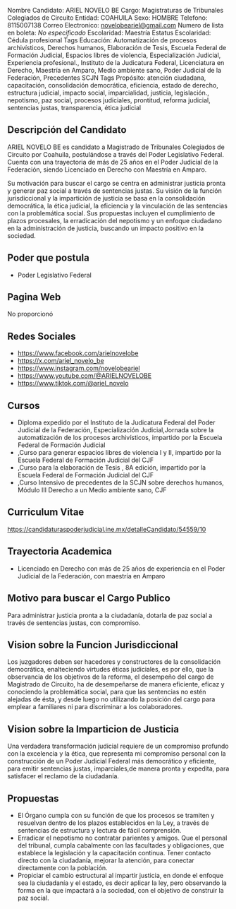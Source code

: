 Nombre Candidato: ARIEL NOVELO BE
Cargo: Magistraturas de Tribunales Colegiados de Circuito
Entidad: COAHUILA
Sexo: HOMBRE
Telefono: 8115007138
Correo Electronico: novelobeariel@gmail.com
Numero de lista en boleta: *No especificado*
Escolaridad: Maestría
Estatus Escolaridad: Cédula profesional
Tags Educación: Automatización de procesos archivísticos, Derechos humanos, Elaboración de Tesis, Escuela Federal de Formación Judicial, Espacios libres de violencia, Especialización Judicial, Experiencia profesional., Instituto de la Judicatura Federal, Licenciatura en Derecho, Maestría en Amparo, Medio ambiente sano, Poder Judicial de la Federación, Precedentes SCJN
Tags Propósito: atención ciudadana, capacitación, consolidación democrática, eficiencia, estado de derecho, estructura judicial, impacto social, imparcialidad, justicia, legislación., nepotismo, paz social, procesos judiciales, prontitud, reforma judicial, sentencias justas, transparencia, ética judicial


## Descripción del Candidato 

ARIEL NOVELO BE es candidato a Magistrado de Tribunales Colegiados de Circuito por Coahuila, postulándose a través del Poder Legislativo Federal. Cuenta con una trayectoria de más de 25 años en el Poder Judicial de la Federación, siendo Licenciado en Derecho con Maestría en Amparo. 

Su motivación para buscar el cargo se centra en administrar justicia pronta y generar paz social a través de sentencias justas. Su visión de la función jurisdiccional y la impartición de justicia se basa en la consolidación democrática, la ética judicial, la eficiencia y la vinculación de las sentencias con la problemática social. Sus propuestas incluyen el cumplimiento de plazos procesales, la erradicación del nepotismo y un enfoque ciudadano en la administración de justicia, buscando un impacto positivo en la sociedad.


## Poder que postula

- Poder Legislativo Federal


## Pagina Web

No proporcionó


## Redes Sociales

- https://www.facebook.com/arielnovelobe
- https://x.com/ariel_novelo_be
- https://www.instagram.com/novelobeariel
- https://www.youtube.com/@ARIELNOVELOBE
- https://www.tiktok.com/@ariel_novelo


## Cursos

- Diploma expedido por el Instituto de la Judicatura Federal del Poder Judicial de la Federación, Especialización Judicial,Jornada sobre la automatización de los procesos archivísticos, impartido por la Escuela Federal de Formación Judicial
- ,Curso para generar espacios libres de violencia I y II, impartido por la Escuela Federal de Formación Judicial del CJF
- ,Curso para la elaboración de Tesis , 8A edición, impartido por la Escuela Federal de Formación Judicial del CJF
- ,Curso Intensivo de precedentes de la SCJN sobre derechos humanos, Módulo III Derecho a un Medio ambiente sano, CJF


## Curriculum Vitae

https://candidaturaspoderjudicial.ine.mx/detalleCandidato/54559/10


## Trayectoria Academica

- Licenciado en Derecho con más de 25 años de experiencia en el Poder Judicial de la Federación, con maestría en Amparo


## Motivo para buscar el Cargo Publico

Para administrar justicia pronta a la ciudadanía, dotarla de paz social a través de sentencias justas, con compromiso.


## Vision sobre la Funcion Jurisdiccional

Los juzgadores deben ser hacedores y constructores de la consolidación democrática, enalteciendo virtudes éticas judiciales, es por ello, que la observancia de los objetivos de la reforma, el desempeño del cargo de Magistrado de Circuito, ha de desempeñarse de manera eficiente, eficaz y conociendo la problemática social, para que las sentencias no estén alejadas de ésta, y desde luego no utilizando la posición del cargo para emplear a familiares ni para discriminar a los colaboradores.


## Vision sobre la Imparticion de Justicia

Una verdadera transformación judicial requiere de un compromiso profundo con la excelencia y la ética, que representa mi compromiso personal con la construcción de un Poder Judicial Federal más democrático y eficiente, para emitir sentencias justas, imparciales,de manera pronta y expedita, para satisfacer el reclamo de la ciudadanía.


## Propuestas

- El Órgano cumpla con su función de que los procesos se tramiten y resuelvan dentro de los plazos establecidos en la Ley, a través de sentencias de estructura y lectura de fácil comprensión.
- Erradicar el nepotismo no contratar parientes y amigos. Que el personal del tribunal, cumpla cabalmente con las facultades y obligaciones, que establece la legislación y la capacitación continua. Tener contacto directo con la ciudadanía, mejorar la atención, para conectar directamente con la población.
- Propiciar el cambio estructural al impartir justicia, en donde el enfoque sea la ciudadanía y el estado, es decir aplicar la ley, pero observando la forma en la que impactará a la sociedad, con el objetivo de construir la paz social.

